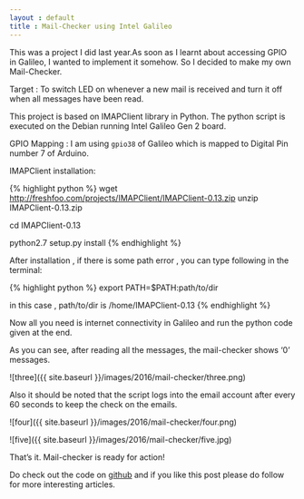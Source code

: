 ```yaml
---
layout : default
title : Mail-Checker using Intel Galileo
---
```


This was a project I did last year.As soon as I learnt about accessing GPIO in Galileo, I wanted to implement it somehow. So I decided to make my own Mail-Checker.

Target :  To switch LED on whenever a new mail is received and turn it off when all messages have been read.
<!--more-->

This project is based on IMAPClient library in Python. The python script is executed on the Debian running Intel Galileo Gen 2 board.

GPIO Mapping : I am using `gpio38` of Galileo which is mapped to Digital Pin number 7 of Arduino.

IMAPClient installation:

{% highlight python %}
wget http://freshfoo.com/projects/IMAPClient/IMAPClient-0.13.zip
unzip IMAPClient-0.13.zip

cd IMAPClient-0.13

python2.7 setup.py install
{% endhighlight %}

After installation , if there is some path error , you can type following in the terminal:

{% highlight python %}
export PATH=$PATH:path/to/dir

in this case , path/to/dir is /home/IMAPClient-0.13
{% endhighlight %}

Now all you need is internet connectivity in Galileo and run the python code given at the end.

As you can see, after reading all the messages, the mail-checker shows ‘0’ messages.

![three]({{ site.baseurl }}/images/2016/mail-checker/three.png)

Also it should be noted that the script logs into the email account after every 60 seconds to keep the check on the emails.

![four]({{ site.baseurl }}/images/2016/mail-checker/four.png)

![five]({{ site.baseurl }}/images/2016/mail-checker/five.jpg)

That’s it. Mail-checker is ready for action!

Do check out the code on [github](https://github.com/ioarun/mail-checker-galileo) and if you like this post please do follow for more interesting articles.
